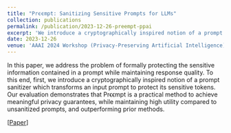 ```yaml
---
title: "Prϵϵmpt: Sanitizing Sensitive Prompts for LLMs"
collection: publications
permalink: /publication/2023-12-26-preempt-ppai
excerpt: 'We introduce a cryptographically inspired notion of a prompt sanitizer which transforms an input prompt to protect its sensitive tokens.'
date: 2023-12-26
venue: 'AAAI 2024 Workshop (Privacy-Preserving Artificial Intelligence)'
---
```

In this paper, we address the problem of formally protecting the sensitive information contained in a prompt while maintaining response quality. To this end, first, we introduce a cryptographically inspired notion of a prompt sanitizer which transforms an input prompt to protect its sensitive tokens. Our evaluation demonstrates that Prϵϵmpt is a practical method to achieve meaningful privacy guarantees, while maintaining high utility compared to unsanitized prompts, and outperforming prior methods.

[[Paper](https://www.cs.toronto.edu/~dglukhov/Preempt.pdf)]

<!-- Recommended citation: Your Name, You. (2015). "Paper Title Number 3." <i>Journal 1</i>. 1(3). -->
